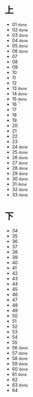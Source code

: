 # 上
- 01    `done`
- 02    `done`
- 03    `done`
- 04    `done`
- 05    `done`
- 06    `done`
- 07  
- 08  
- 09  
- 10  
- 11  
- 12  
- 13    `done`
- 14    `done`
- 15    `done`
- 16    ``
- 17  
- 18  
- 19  
- 20  
- 21  
- 22  
- 23  
- 24    `done`
- 25    `done`
- 26    `done`
- 27    `done`
- 28    `done`
- 29    `done`
- 30    `done`
- 31    `done`
- 32    `done`
- 33    `done`

# 下  
- 34  
- 35  
- 36  
- 37  
- 38  
- 39  
- 40  
- 41  
- 42  
- 43  
- 44  
- 45  
- 46  
- 47  
- 48  
- 49  
- 50  
- 51  
- 52  
- 53  
- 54  
- 55  
- 56    `done` 
- 57    `done` 
- 58    `done`     
- 59    `done`
- 60    `done` 
- 61    `done`
- 62  
- 63    `done` 
- 64  
